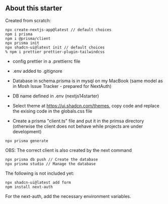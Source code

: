 ## About this starter

Created from scratch:

```
npx create-nextjs-app@latest // default choices
npm i prisma
npm i @prisma/client
npx prisma init
npx shadcn-ui@latest init // default choices
% npm i prettier prettier-plugin-tailwindcss

```

- config prettier in a .prettierrc file
- .env added to .gitignore
- Database in schema.prisma is in mysql on my MacBook (same model as in Mosh
  Issue Tracker - prepared for NextAuth)
- DB name defined in .env (nextjs14starter)

- Select theme at https://ui.shadcn.com/themes, copy code and replace the
  exising code in the globals.css file

- Create a prisma "client.ts" file and put it in the primsa directory (otherwise
  the client does not behave while projects are under development)

```
npx prisma generate
```

OBS: The correct client is also created by the next command

```
npx prisma db push // Create the database
npx prisma studio // Manage the database
```

The following is not included yet:

```
npx shadcn-ui@latest add form
npm install next-auth
```

For the next-auth, add the necessary environment variables.
